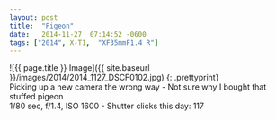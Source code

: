 ```yaml
---
layout: post
title:  "Pigeon"
date:   2014-11-27  07:14:52 -0600
tags: ["2014", X-T1,  "XF35mmF1.4 R"]
---
```

![{{ page.title }} Image]({{ site.baseurl }}/images/2014/2014_1127_DSCF0102.jpg)
{: .prettyprint}  
Picking up a new camera the wrong way - Not sure why I bought that stuffed pigeon  
1/80 sec, f/1.4, ISO 1600 - Shutter clicks this day: 117